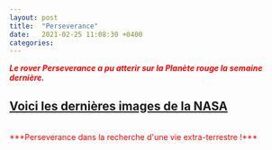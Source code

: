 ```yaml
---
layout: post
title:  "Perseverance"
date:   2021-02-25 11:08:30 +0400
categories: 
---
```



<span style="color: red">***Le rover Perseverance a pu atterir sur la Planète rouge la semaine dernière.***</span>
<br>

<span><a href="https://www.nasa.gov/perseverance" target="_blank">Voici les dernières images de la NASA</a></span>
<br/>
---
<br/>
<span style="color: red">***Perseverance dans la recherche d'une vie extra-terrestre !***</span>



